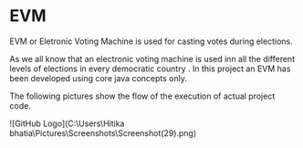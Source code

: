 # EVM
EVM or Eletronic Voting Machine is used for casting votes during elections.

As we all know that an electronic voting machine is used inn all the different levels of elections in every democratic country . In this
project an EVM has been developed using core java concepts only. 

The following pictures show the flow of the execution of actual project code.

![GitHub Logo](C:\Users\Hitika bhatia\Pictures\Screenshots\Screenshot(29).png)

